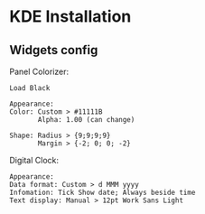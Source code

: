 # KDE Installation

## Widgets config

Panel Colorizer:

```
Load Black

Appearance:
Color: Custom > #11111B
       Alpha: 1.00 (can change)

Shape: Radius > {9;9;9;9}
       Margin > {-2; 0; 0; -2}
```

Digital Clock:

```
Appearance:
Data format: Custom > d MMM yyyy
Infomation: Tick Show date; Always beside time
Text display: Manual > 12pt Work Sans Light
```
